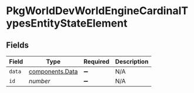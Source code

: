 # PkgWorldDevWorldEngineCardinalTypesEntityStateElement


## Fields

| Field                                              | Type                                               | Required                                           | Description                                        |
| -------------------------------------------------- | -------------------------------------------------- | -------------------------------------------------- | -------------------------------------------------- |
| `data`                                             | [components.Data](../../models/components/data.md) | :heavy_minus_sign:                                 | N/A                                                |
| `id`                                               | *number*                                           | :heavy_minus_sign:                                 | N/A                                                |